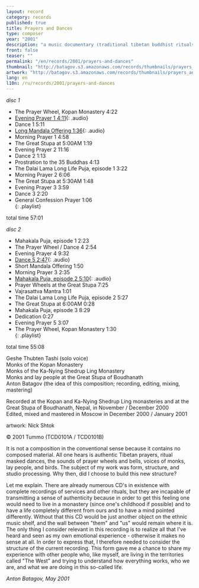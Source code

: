 ```yaml
---
layout: record
category: records
published: true
title: Prayers and Dances
type: composer
year: "2001"
description: "a music documentary (traditional tibetan buddhist rituals) (2CDs)"
front: false
teaser: ""
permalink: "/en/records/2001/prayers-and-dances"
thumbnail: "http://batagov.s3.amazonaws.com/records/thumbnails/prayers_and_dances2.jpg"
artwork: "http://batagov.s3.amazonaws.com/records/thumbnails/prayers_and_dances2.jpg"
lang: en
l10n: /ru/records/2001/prayers-and-dances
---
```


_disc 1_  

- The Prayer Wheel, Kopan Monastery 4:22	 
- [Evening Prayer 1 4:11](http://batagov.s3.amazonaws.com/records/sounds/evening_prayer1.mp3){: .audio}
- Dance 1 5:11	 
- [Long Mandala Offering 1:36](http://batagov.s3.amazonaws.com/records/sounds/long_mandala.mp3){: .audio}
- Morning Prayer 1 4:58	 
- The Great Stupa at 5:00AM 1:19	 
- Evening Prayer 2 11:16	 
- Dance 2 1:13	 
- Prostration to the 35 Buddhas 4:13	 
- The Dalai Lama Long Life Puja, episode 1 3:22	 
- Morning Prayer 2 6:06	 
- The Great Stupa at 5:30AM 1:48	 
- Evening Prayer 3 3:59	 
- Dance 3 2:20	 
- General Confession Prayer 1:06	 
{: .playlist}

total time 57:01  

_disc 2_  

- Mahakala Puja, episode 1 2:23	 
- The Prayer Wheel / Dance 4 2:54	 
- Evening Prayer 4 9:32	 
- [Dance 5 2:47](http://batagov.s3.amazonaws.com/records/sounds/dance5.mp3){: .audio}
- Short Mandala Offering 1:50	 
- Morning Prayer 3 2:35	 
- [Mahakala Puja, episode 2 5:10](http://batagov.s3.amazonaws.com/records/sounds/mahakala_puja2.mp3){: .audio}
- Prayer Wheels at the Great Stupa 7:25	 
- Vajrasattva Mantra 1:01	 
- The Dalai Lama Long Life Puja, episode 2 5:27	 
- The Great Stupa at 6:00AM 0:28	 
- Mahakala Puja, episode 3 8:29	 
- Dedication 0:27	 
- Evening Prayer 5 3:07	 
- The Prayer Wheel, Kopan Monastery 1:30	 
{: .playlist}  

total time 55:08  

Geshe Thubten Tashi (solo voice)  
Monks of the Kopan Monastery  
Monks of the Ka-Nying Shedrup Ling Monastery  
Monks and lay people at the Great Stupa of Boudhanath  
Anton Batagov (the idea of this composition; recording, editing, mixing, mastering)  

Recorded at the Kopan and Ka-Nying Shedrup Ling monasteries and at the  
Great Stupa of Boudhanath, Nepal, in November / December 2000  
Edited, mixed and mastered in Moscow in December 2000 / January 2001  

artwork: Nick Shtok   

© 2001 Tummo (TCD0101A / TCD0101B) 

It is not a composition in the conventional sense because it contains no composed material. All one hears is authentic Tibetan prayers, ritual masked dances, the sounds of prayer wheels and bells, voices of monks, lay people, and birds. The subject of my work was form, structure, and studio processing. Why then, did I choose to build this new structure?  

Let me explain. There are already numerous CD's in existence with complete recordings of services and other rituals, but they are incapable of transmitting a sense of authenticity because in order to get this feeling one would need to live in a monastery (since one's childhood if possible) and to have a life completely different from ours and to have a mind pointed differently. Without that this CD would be just another object on the ethnic music shelf, and the wall between "them" and "us" would remain where it is. The only thing I consider relevant in this recording is to realize all that I've heard and seen as my own emotional experience - otherwise it makes no sense at all. In order to express that, I therefore needed to consider the structure of the current recording. This form gave me a chance to share my experience with other people who, like myself, are living in the territories called "The West" and trying to understand how everything works, who we are, and what we are doing in this so-called life.  

_Anton Batagov, May 2001_